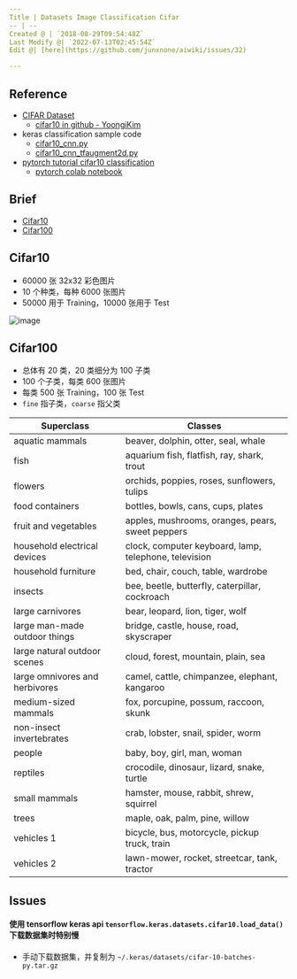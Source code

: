 ```yaml
---
Title | Datasets Image Classification Cifar
-- | --
Created @ | `2018-08-29T09:54:48Z`
Last Modify @| `2022-07-13T02:45:54Z`
Edit @| [here](https://github.com/junxnone/aiwiki/issues/32)

---
```

## Reference
- [CIFAR Dataset](http://www.cs.toronto.edu/~kriz/cifar.html)
  - [cifar10 in github - YoongiKim](https://github.com/YoongiKim/CIFAR-10-images)
- keras classification sample code
  - [cifar10_cnn.py](https://github.com/keras-team/keras/blob/master/examples/cifar10_cnn.py)
  - [cifar10_cnn_tfaugment2d.py](https://github.com/keras-team/keras/blob/master/examples/cifar10_cnn_tfaugment2d.py)
- [pytorch tutorial cifar10 classification](https://pytorch.apachecn.org/docs/1.2/beginner/blitz/cifar10_tutorial.html)
  - [pytorch colab notebook](https://colab.research.google.com/github/pytorch/tutorials/blob/gh-pages/_downloads/cifar10_tutorial.ipynb)

## Brief
- [Cifar10](#Cifar10)
- [Cifar100](#Cifar100)

## Cifar10

- 60000 张 32x32 彩色图片
- 10 个种类，每种 6000 张图片
- 50000 用于 Training，10000 张用于 Test

![image](https://user-images.githubusercontent.com/2216970/71060657-07a61e80-21a1-11ea-993f-994add906177.png)

## Cifar100

- 总体有 20 类，20 类细分为 100 子类
- 100 个子类，每类 600 张图片
- 每类 500 张 Training，100 张 Test
- `fine` 指子类，`coarse` 指父类

Superclass | Classes
-- | --
aquatic mammals | beaver, dolphin, otter, seal, whale
fish | aquarium fish, flatfish, ray, shark, trout
flowers | orchids, poppies, roses, sunflowers, tulips
food containers | bottles, bowls, cans, cups, plates
fruit and vegetables | apples, mushrooms, oranges, pears, sweet peppers
household electrical devices | clock, computer keyboard, lamp, telephone, television
household furniture | bed, chair, couch, table, wardrobe
insects | bee, beetle, butterfly, caterpillar, cockroach
large carnivores | bear, leopard, lion, tiger, wolf
large man-made outdoor things | bridge, castle, house, road, skyscraper
large natural outdoor scenes | cloud, forest, mountain, plain, sea
large omnivores and herbivores | camel, cattle, chimpanzee, elephant, kangaroo
medium-sized mammals | fox, porcupine, possum, raccoon, skunk
non-insect invertebrates | crab, lobster, snail, spider, worm
people | baby, boy, girl, man, woman
reptiles | crocodile, dinosaur, lizard, snake, turtle
small mammals | hamster, mouse, rabbit, shrew, squirrel
trees | maple, oak, palm, pine, willow
vehicles 1 | bicycle, bus, motorcycle, pickup truck, train
vehicles 2 | lawn-mower, rocket, streetcar, tank, tractor


## Issues
#### 使用 tensorflow keras api `tensorflow.keras.datasets.cifar10.load_data()` 下载数据集时特别慢
- 手动下载数据集，并复制为 `~/.keras/datasets/cifar-10-batches-py.tar.gz`
